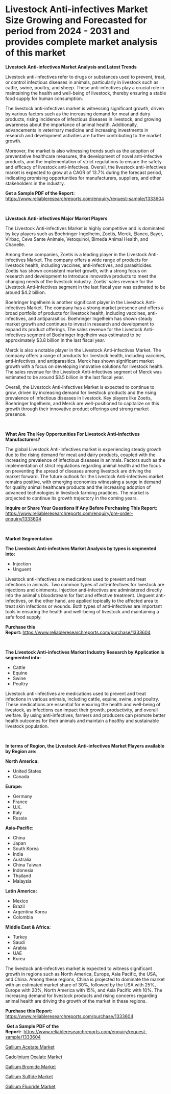 <p><h1>Livestock Anti-infectives Market Size Growing and Forecasted for period from 2024 - 2031 and provides complete market analysis of this market</h1></p><p><strong>Livestock Anti-infectives Market Analysis and Latest Trends</strong></p>
<p><p>Livestock anti-infectives refer to drugs or substances used to prevent, treat, or control infectious diseases in animals, particularly in livestock such as cattle, swine, poultry, and sheep. These anti-infectives play a crucial role in maintaining the health and well-being of livestock, thereby ensuring a stable food supply for human consumption.</p><p>The livestock anti-infectives market is witnessing significant growth, driven by various factors such as the increasing demand for meat and dairy products, rising incidence of infectious diseases in livestock, and growing awareness about the importance of animal health. Additionally, advancements in veterinary medicine and increasing investments in research and development activities are further contributing to the market growth.</p><p>Moreover, the market is also witnessing trends such as the adoption of preventative healthcare measures, the development of novel anti-infective products, and the implementation of strict regulations to ensure the safety and efficacy of livestock anti-infectives. Overall, the livestock anti-infectives market is expected to grow at a CAGR of 13.7% during the forecast period, indicating promising opportunities for manufacturers, suppliers, and other stakeholders in the industry.</p></p>
<p><strong>Get a Sample PDF of the Report:&nbsp;</strong> <a href="https://www.reliableresearchreports.com/enquiry/request-sample/1333604">https://www.reliableresearchreports.com/enquiry/request-sample/1333604</a></p>
<p>&nbsp;</p>
<p><strong>Livestock Anti-infectives Major Market Players</strong></p>
<p><p>The Livestock Anti-infectives Market is highly competitive and is dominated by key players such as Boehringer Ingelheim, Zoetis, Merck, Elanco, Bayer, Virbac, Ceva Sante Animale, Vetoquinol, Bimeda Animal Health, and Chanelle. </p><p>Among these companies, Zoetis is a leading player in the Livestock Anti-infectives Market. The company offers a wide range of products for livestock health, including vaccines, anti-infectives, and parasiticides. Zoetis has shown consistent market growth, with a strong focus on research and development to introduce innovative products to meet the changing needs of the livestock industry. Zoetis' sales revenue for the Livestock Anti-infectives segment in the last fiscal year was estimated to be around $4.2 billion.</p><p>Boehringer Ingelheim is another significant player in the Livestock Anti-infectives Market. The company has a strong market presence and offers a broad portfolio of products for livestock health, including vaccines, anti-infectives, and antiparasitics. Boehringer Ingelheim has shown steady market growth and continues to invest in research and development to expand its product offerings. The sales revenue for the Livestock Anti-infectives segment of Boehringer Ingelheim was estimated to be approximately $3.8 billion in the last fiscal year.</p><p>Merck is also a notable player in the Livestock Anti-infectives Market. The company offers a range of products for livestock health, including vaccines, anti-infectives, and antiparasitics. Merck has shown significant market growth with a focus on developing innovative solutions for livestock health. The sales revenue for the Livestock Anti-infectives segment of Merck was estimated to be around $3.5 billion in the last fiscal year.</p><p>Overall, the Livestock Anti-infectives Market is expected to continue to grow, driven by increasing demand for livestock products and the rising prevalence of infectious diseases in livestock. Key players like Zoetis, Boehringer Ingelheim, and Merck are well-positioned to capitalize on this growth through their innovative product offerings and strong market presence.</p></p>
<p>&nbsp;</p>
<p><strong>What Are The Key Opportunities For Livestock Anti-infectives Manufacturers?</strong></p>
<p><p>The global Livestock Anti-infectives market is experiencing steady growth due to the rising demand for meat and dairy products, coupled with the increasing prevalence of infectious diseases in animals. Factors such as the implementation of strict regulations regarding animal health and the focus on preventing the spread of diseases among livestock are driving the market forward. The future outlook for the Livestock Anti-infectives market remains positive, with emerging economies witnessing a surge in demand for quality animal healthcare products and the increasing adoption of advanced technologies in livestock farming practices. The market is projected to continue its growth trajectory in the coming years.</p></p>
<p><strong>Inquire or Share Your Questions If Any Before Purchasing This Report:</strong> <a href="https://www.reliableresearchreports.com/enquiry/pre-order-enquiry/1333604">https://www.reliableresearchreports.com/enquiry/pre-order-enquiry/1333604</a></p>
<p>&nbsp;</p>
<p><strong>Market Segmentation</strong></p>
<p><strong>The Livestock Anti-infectives Market Analysis by types is segmented into:</strong></p>
<p><ul><li>Injection</li><li>Unguent</li></ul></p>
<p><p>Livestock anti-infectives are medications used to prevent and treat infections in animals. Two common types of anti-infectives for livestock are injections and ointments. Injection anti-infectives are administered directly into the animal's bloodstream for fast and effective treatment. Unguent anti-infectives, on the other hand, are applied topically to the affected area to treat skin infections or wounds. Both types of anti-infectives are important tools in ensuring the health and well-being of livestock and maintaining a safe food supply.</p></p>
<p><strong>Purchase this Report:&nbsp;</strong><a href="https://www.reliableresearchreports.com/purchase/1333604">https://www.reliableresearchreports.com/purchase/1333604</a></p>
<p>&nbsp;</p>
<p><strong>The Livestock Anti-infectives Market Industry Research by Application is segmented into:</strong></p>
<p><ul><li>Cattle</li><li>Equine</li><li>Swine</li><li>Poultry</li></ul></p>
<p><p>Livestock anti-infectives are medications used to prevent and treat infections in various animals, including cattle, equine, swine, and poultry. These medications are essential for ensuring the health and well-being of livestock, as infections can impact their growth, productivity, and overall welfare. By using anti-infectives, farmers and producers can promote better health outcomes for their animals and maintain a healthy and sustainable livestock population.</p></p>
<p>&nbsp;</p>
<p><strong>In terms of Region, the Livestock Anti-infectives Market Players available by Region are:</strong></p>
<p>
    <p> <strong> North America: </strong>
        <ul>
            <li>United States</li>
            <li>Canada</li>
        </ul>
        </p> 
    <p> <strong> Europe: </strong>
        <ul>
            <li>Germany</li>
            <li>France</li>
            <li>U.K.</li>
            <li>Italy</li>
            <li>Russia</li>
        </ul>
        </p> 
    <p> <strong> Asia-Pacific: </strong>
        <ul>
            <li>China</li>
            <li>Japan</li>
            <li>South Korea</li>
            <li>India</li>
            <li>Australia</li>
            <li>China Taiwan</li>
            <li>Indonesia</li>
            <li>Thailand</li>
            <li>Malaysia</li>
        </ul>
        </p> 
    <p> <strong> Latin America: </strong>
        <ul>
            <li>Mexico</li>
            <li>Brazil</li>
            <li>Argentina Korea</li>
            <li>Colombia</li>
        </ul>
        </p> 
    <p> <strong> Middle East & Africa: </strong>
        <ul>
            <li>Turkey</li>
            <li>Saudi</li>
            <li>Arabia</li>
            <li>UAE</li>
            <li>Korea</li>
        </ul>
    </p>
    </p>
<p><p>The livestock anti-infectives market is expected to witness significant growth in regions such as North America, Europe, Asia Pacific, the USA, and China. Among these regions, China is projected to dominate the market with an estimated market share of 30%, followed by the USA with 25%, Europe with 20%, North America with 15%, and Asia Pacific with 10%. The increasing demand for livestock products and rising concerns regarding animal health are driving the growth of the market in these regions.</p></p>
<p><strong>Purchase this Report: </strong><a href="https://www.reliableresearchreports.com/purchase/1333604">https://www.reliableresearchreports.com/purchase/1333604</a></p>
<p>&nbsp;<strong>Get a Sample PDF of the Report:&nbsp;&nbsp;</strong><a href="https://www.reliableresearchreports.com/enquiry/request-sample/1333604">https://www.reliableresearchreports.com/enquiry/request-sample/1333604</a></p>
<p><strong></strong></p>
<p><p><a href="https://medium.com/p/b873f89434f5/edit">Gallium Acetate Market</a></p><p><a href="https://medium.com/p/69b140a966eb/edit">Gadolinium Oxalate Market</a></p><p><a href="https://medium.com/p/e3970740c118/edit">Gallium Bromide Market</a></p><p><a href="https://medium.com/p/75d9d99d8554/edit">Gallium Sulfide Market</a></p><p><a href="https://medium.com/p/a432e1962f25/edit">Gallium Fluoride Market</a></p></p>
